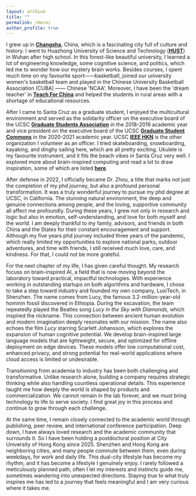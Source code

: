 ```yaml
---
layout: archive
title: ""
permalink: /more/
author_profile: true
---
```

I grew up in <b>[Changsha](https://en.wikipedia.org/wiki/Changsha)</b>, China, which is a fascinating city full of culture and history. 
I went to Huazhong University of Science and Technology (<b>[HUST](https://en.wikipedia.org/wiki/Huazhong_University_of_Science_and_Technology)</b>) 
in Wuhan after high school. 
In this forest-like beautiful university, I learned a lot of engineering knowledge, some cognitive science, and politics, 
which led me to wonder how our mystery brain works. Besides courses, I spent much time on my favourite sport——basketball, 
joined our university women's basketball team and played in the Chinese University Basketball Association (CUBA) —— Chinese 'NCAA'. 
Moreover, I have been the 'dream teacher' in <b>[Teach For China](https://chinadevelopmentbrief.cn/ngos/teach-for-china/)</b>
and helped the students in rural areas with a shortage of educational resources.

After I came to Santa Cruz as a graduate student, 
I enjoyed the multicultural environment and served as the solidarity officer on the executive board of the UCSC 
<b>[Graduate Students Association](https://gsa.ucsc.edu/about/executive-board/executive-board-2018-2019/)</b> in the 2018-2019 academic year
and vice president on the executive board of the UCSC <b>[Graduate Student Commons](https://gradcommons.ucsc.edu/governance/)</b> in the 2020-2021 academic year. 
UCSC <b>[IEEE HKN](https://ieeehkn.sites.ucsc.edu/)</b> is the other organization I volunteer as an officer. 
I tried skateboarding, snowboarding, kayaking, and dinghy sailing here, which are all pretty exciting.
Ukulele is my favourite instrument, and it fits the beach vibes in Santa Cruz very well.
I explored more about brain-inspired computing and read a lot to draw inspiration,
some of which are listed <b>[here](https://pengzhouzp.github.io/theories/)</b>.

After defense in 2022, I officially became Dr. Zhou, a title that marks not just the completion of my phd journey, but also a profound personal transformation. It was a truly wonderful journey to pursue my phd degree at UCSC, in California. The stunning natural environment, the deep and genuine connections among people, and the loving, supportive community all affect me profoundly. During these years, I grew not only in research and logic but also in emotion, self-understanding, and love for both myself and the world. I am deeply thankful to my family, advisors, and friends in both China and the States for their constant encouragement and support. Although my five years phd journey included three years of the pandemic, which really limited my opportunities to explore national parks, outdoor adventures, and time with friends, I still received much love, care, and kindness. For that, I could not be more grateful.

For the next chapter of my life, I has given careful thought. My research focuss on brain-inspired AI, a field that is now moving beyond the laboratory toward practical, impactful technologies. With experience working in outstanding startups on both algorithms and hardware, I chose to take a step toward industry and founded my own company, LuxiTech, in Shenzhen. The name comes from Lucy, the famous 3.2-million-year-old hominin fossil discovered in Ethiopia. During the excavation, the team repeatedly played the Beatles song *Lucy in the Sky with Diamonds*, which inspired the nickname. This connection between ancient human evolution and modern imagination deeply resonates with our mission. The name also echoes the film *Lucy* starring Scarlett Johansson, which explores the expansion of human cognitive potential. We develop brain-inspired large language models that are lightweight, secure, and optimized for offline deployment on edge devices. These models offer low computational cost, enhanced privacy, and strong potential for real-world applications where cloud access is limited or undesirable.

Transitioning from academia to industry has been both challenging and transformative. Unlike research alone, building a company requires strategic thinking while also handling countless operational details. This experience taught me how deeply the world is shaped by products and commercialization. We cannot remain in the lab forever, and we must bring technology to life to serve society. I find great joy in this process and continue to grow through each challenge.

At the same time, I remain closely connected to the academic world through publishing, peer review, and international conference participation. Deep down, I have always loved research and the academic community that surrounds it. So I have been holding a postdoctoral position at City University of Hong Kong since 2025. Shenzhen and Hong Kong are neighboring cities, and many people commute between them, even during weekdays, for work and daily life. This dual-city lifestyle has become my rhythm, and it has become a lifestyle I genuinely enjoy. I rarely followed a meticulously planned path, often I let my interests and instincts guide me, sometimes wandering into unexpected directions. Staying true to what truly inspires me has led to a journey that feels meaningful and I am very curious where it takes me. 
